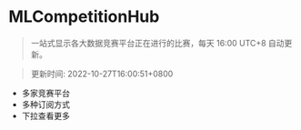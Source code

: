 # MLCompetitionHub

> 一站式显示各大数据竞赛平台正在进行的比赛，每天 16:00 UTC+8 自动更新。
  
> 更新时间: 2022-10-27T16:00:51+0800 

* 多家竞赛平台
* 多种订阅方式
* 下拉查看更多